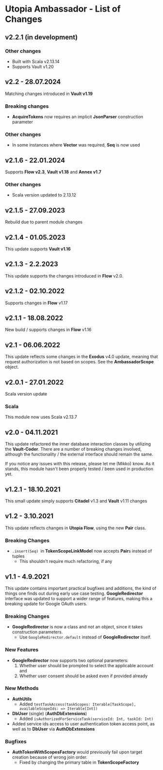 # Utopia Ambassador - List of Changes

## v2.2.1 (in development)
### Other changes
- Built with Scala v2.13.14
- Supports Vault v1.20

## v2.2 - 28.07.2024
Matching changes introduced in **Vault v1.19**
### Breaking changes
- **AcquireTokens** now requires an implicit **JsonParser** construction parameter
### Other changes
- In some instances where **Vector** was required, **Seq** is now used

## v2.1.6 - 22.01.2024
Supports **Flow v2.3**, **Vault v1.18** and **Annex v1.7**
### Other changes
- Scala version updated to 2.13.12

## v2.1.5 - 27.09.2023
Rebuild due to parent module changes

## v2.1.4 - 01.05.2023
This update supports **Vault v1.16**

## v2.1.3 - 2.2.2023
This update supports the changes introduced in **Flow** v2.0.

## v2.1.2 - 02.10.2022
Supports changes in **Flow** v1.17

## v2.1.1 - 18.08.2022
New build / supports changes in **Flow** v1.16

## v2.1 - 06.06.2022
This update reflects some changes in the **Exodus** v4.0 update, meaning that request authorization is not based on 
scopes. See the **AmbassadorScope** object.

## v2.0.1 - 27.01.2022
Scala version update
### Scala
This module now uses Scala v2.13.7

## v2.0 - 04.11.2021
This update refactored the inner database interaction classes by utilizing the **Vault-Coder**. 
There are a number of breaking changes involved, although the functionality / the external interface 
should remain the same.

If you notice any issues with this release, please let me (Mikko) know. 
As it stands, this module hasn't been properly tested / been used in production yet.

## v1.2.1 - 18.10.2021
This small update simply supports **Citadel** v1.3 and **Vault** v1.11 changes

## v1.2 - 3.10.2021
This update reflects changes in **Utopia Flow**, using the new **Pair** class. 
### Breaking Changes
- `.insert(Seq) `in **TokenScopeLinkModel** now accepts **Pair**s instead of tuples
  - This shouldn't require much refactoring, if any

## v1.1 - 4.9.2021
This update contains important practical bugfixes and additions, the kind of things one finds out during early 
use case testing. **GoogleRedirector** interface was updated to support a wider range of features, 
making this a breaking update for Google OAuth users.
### Breaking Changes
- **GoogleRedirector** is now a class and not an object, since it takes construction parameters.
  - Use `GoogleRedirector.default` instead of **GoogleRedirector** itself.
### New Features
- **GoogleRedirector** now supports two optional parameters: 
  1) Whether user should be prompted to select the applicable account and
  2) Whether user consent should be asked even if provided already
### New Methods
- **AuthUtils**
  - Added `testTaskAccess(taskScopes: Iterable[TaskScope], availableScopeIds: => Iterable[Int])`
- **DbUser** (single) (**AuthDbExtensions**)
  - Added `isAuthorizedForServiceTask(serviceId: Int, taskId: Int)`
- Added service ids access to user authentication token access point, as well as to 
  **DbUser** via **AuthDbExtensions**
### Bugfixes
- **AuthTokenWithScopesFactory** would previously fail upon target creation because of wrong join order.
  - Fixed by changing the primary table in **TokenScopeFactory**
